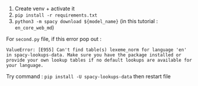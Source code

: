 1. Create venv + activate it
2. `pip install -r requirements.txt`
3. `python3 -m spacy download ${model_name}` (in this tutorial : `en_core_web_md`)

For `second.py` file, if this error pop out : 
```
ValueError: [E955] Can't find table(s) lexeme_norm for language 'en' in spacy-lookups-data. Make sure you have the package installed or provide your own lookup tables if no default lookups are available for your language.
```

Try command : `pip install -U spacy-lookups-data` then restart file
